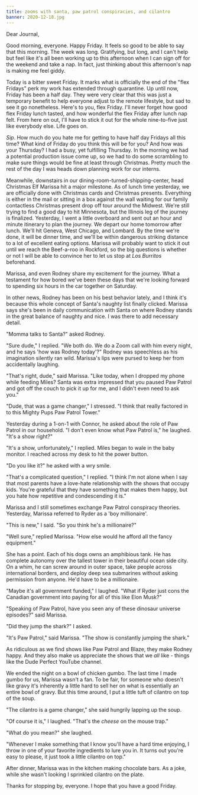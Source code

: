 ```yaml
---
title: zooms with santa, paw patrol conspiracies, and cilantro
banner: 2020-12-18.jpg
---
```


Dear Journal,

Good morning, everyone.  Happy Friday.  It feels so good to be able to
say that this morning.  The week was long.  Gratifying, but long, and
I can't help but feel like it's all been working up to this afternoon
when I can sign off for the weekend and take a nap.  In fact, just
thinking about this afternoon's nap is making me feel giddy.

Today is a bitter sweet Friday.  It marks what is officially the end
of the "flex Fridays" perk my work has extended through quarantine.
Up until now, Friday has been a half day.  They were very clear that
this was just a temporary benefit to help everyone adjust to the
remote lifestyle, but sad to see it go nonetheless.  Here's to you,
flex Friday.  I'll never forget how good flex Friday lunch tasted, and
how wonderful the flex Friday after lunch nap felt.  From here on out,
I'll have to stick it out for the whole nine-to-five just like
everybody else.  Life goes on.

_Sip_.  How much do you hate me for getting to have half day Fridays
all this time?  What kind of Friday do you think this will be for you?
And how was your Thursday?  I had a busy, yet fulfilling Thursday.  In
the morning we had a potential production issue come up, so we had to
do some scrambling to make sure things would be fine at least through
Christmas.  Pretty much the rest of the day I was heads down planning
work for our interns.

Meanwhile, downstairs in our dining-room-turned-shipping-center, head
Christmas Elf Marissa hit a major milestone.  As of lunch time
yesterday, we are officially done with Christmas cards and Christmas
presents.  Everything is either in the mail or sitting in a box
against the wall waiting for our family contactless Christmas present
drop off tour around the Midwest.  We're still trying to find a good
day to hit Minnesota, but the Illinois leg of the journey is
finalized.  Yesterday, I went a little overboard and sent out an hour
and minute itinerary to plan the journey.  We depart our home tomorrow
after lunch.  We'll hit Geneva, West Chicago, and Lombard.  By the
time we're done, it will be dinner time, and we'll be within dangerous
striking distance to a lot of excellent eating options.  Marissa will
probably want to stick it out until we reach the Beef-a-roo in
Rockford, so the big questions is whether or not I will be able to
convince her to let us stop at _Los Burritos_ beforehand.

Marissa, and even Rodney share my excitement for the journey.  What a
testament for how bored we've been these days that we're looking
forward to spending six hours in the car together on Saturday.

In other news, Rodney has been on his best behavior lately, and I
think it's because this whole concept of Santa's naughty list finally
clicked.  Marissa says she's been in daily communication with Santa on
where Rodney stands in the great balance of naughty and nice.  I was
there to add necessary detail.

"Momma talks to Santa?" asked Rodney.

"Sure dude," I replied.  "We both do.  We do a Zoom call with him
every night, and he says 'how was Rodney today'?"  Rodney was
speechless as his imagination silently ran wild.  Marissa's lips were
pursed to keep her from accidentally laughing.

"That's right, dude," said Marissa.  "Like today, when I dropped my
phone while feeding Miles?  Santa was extra impressed that you paused
Paw Patrol and got off the couch to pick it up for me, and I didn't
even need to ask you."

"Dude, that was a game changer," I stressed.  "I think that really
factored in to this Mighty Pups Paw Patrol Tower."

Yesterday during a 1-on-1 with Connor, he asked about the role of Paw
Patrol in our household.  "I don't even know what Paw Patrol is," he
laughed.  "It's a show right?"

"It's a show, unfortunately," I replied.  Miles began to wale in the
baby monitor.  I reached across my desk to hit the power button.

"Do you like it?" he asked with a wry smile.

"That's a complicated question," I replied.  "I think I'm not alone
when I say that most parents have a love-hate relationship with the
shows that occupy kids.  You're grateful that they have something that
makes them happy, but you hate how repetitive and condescending it
is."

Marissa and I still sometimes exchange Paw Patrol conspiracy theories.
Yesterday, Marissa referred to Ryder as a 'boy millionaire'.

"This is new," I said.  "So you think he's a millionaire?"

"Well sure," replied Marissa.  "How else would he afford all the fancy
equipment."

She has a point.  Each of his dogs owns an amphibious tank.  He has
complete autonomy over the tallest tower in their beautiful ocean side
city.  On a whim, he can screw around in outer space, take people
across international borders, and deploy deep sea submarines without
asking permission from anyone.  He'd have to be a millionaire.

"Maybe it's all government funded," I laughed.  "What if Ryder just
cons the Canadian government into paying for all of this like Elon
Musk?"

"Speaking of Paw Patrol, have you seen any of these dinosaur universe
episodes?" said Marissa.

"Did they jump the shark?" I asked.

"It's Paw Patrol," said Marissa.  "The show is constantly jumping the
shark."

As ridiculous as we find shows like Paw Patrol and Blaze, they make
Rodney happy.  And they also make us appreciate the shows that we
_all_ like - things like the Dude Perfect YouTube channel.

We ended the night on a bowl of chicken gumbo.  The last time I made
gumbo for us, Marissa wasn't a fan.  To be fair, for someone who
doesn't like gravy it's inherently a little hard to sell her on what
is essentially an entire bowl of gravy.  But this time around, I put a
little tuft of cilantro on top of the soup.

"The cilantro is a game changer," she said hungrily lapping up the soup.

"Of course it is," I laughed.  "That's the _cheese_ on the mouse
trap."

"What do you mean?" she laughed.

"Whenever I make something that I know you'll have a hard time
enjoying, I throw in one of your favorite ingredients to lure you in.
It turns out you're easy to please, it just took a little cilantro on
top."

After dinner, Marissa was in the kitchen making chocolate bars.  As a
joke, while she wasn't looking I sprinkled cilantro on the plate.

Thanks for stopping by, everyone.  I hope that you have a good Friday.
